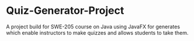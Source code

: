 # Quiz-Generator-Project
A project build for SWE-205 course on Java using JavaFX for generates which enable instructors to make quizzes and allows students to take them.
